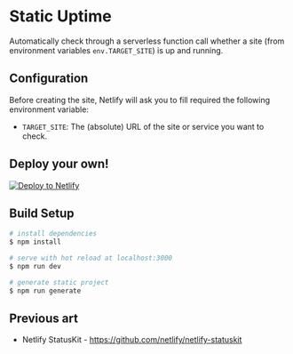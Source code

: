 # Static Uptime

Automatically check through a serverless function call whether a site (from environment variables `env.TARGET_SITE`) is
up and running.

## Configuration

Before creating the site, Netlify will ask you to fill required the following environment variable:

- `TARGET_SITE`: The (absolute) URL of the site or service you want to check.

## Deploy your own!

[![Deploy to Netlify](https://www.netlify.com/img/deploy/button.svg)](https://app.netlify.com/start/deploy?repository=https://github.com/gangsthub/static-uptime-robot)

## Build Setup

```bash
# install dependencies
$ npm install

# serve with hot reload at localhost:3000
$ npm run dev

# generate static project
$ npm run generate
```

## Previous art

- Netlify StatusKit - https://github.com/netlify/netlify-statuskit
